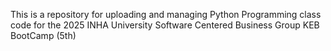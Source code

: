 This is a repository for uploading and managing Python Programming class code for the 2025 INHA University Software Centered Business Group KEB BootCamp (5th)
